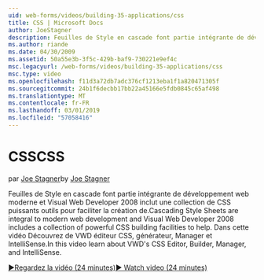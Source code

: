 ```yaml
---
uid: web-forms/videos/building-35-applications/css
title: CSS | Microsoft Docs
author: JoeStagner
description: Feuilles de Style en cascade font partie intégrante de développement web moderne et Visual Web Developer 2008 inclut une collection de CSS puissants outils pour faciliter la création de...
ms.author: riande
ms.date: 04/30/2009
ms.assetid: 50a55e3b-3f5c-429b-baf9-730221e9ef4c
msc.legacyurl: /web-forms/videos/building-35-applications/css
msc.type: video
ms.openlocfilehash: f11d3a72db7adc376cf1213eba1f1a820471305f
ms.sourcegitcommit: 24b1f6decbb17bb22a45166e5fdb0845c65af498
ms.translationtype: MT
ms.contentlocale: fr-FR
ms.lasthandoff: 03/01/2019
ms.locfileid: "57058416"
---
```

<a name="css"></a><span data-ttu-id="ccd55-103">CSS</span><span class="sxs-lookup"><span data-stu-id="ccd55-103">CSS</span></span>
====================
<span data-ttu-id="ccd55-104">par [Joe Stagner](https://github.com/JoeStagner)</span><span class="sxs-lookup"><span data-stu-id="ccd55-104">by [Joe Stagner](https://github.com/JoeStagner)</span></span>

<span data-ttu-id="ccd55-105">Feuilles de Style en cascade font partie intégrante de développement web moderne et Visual Web Developer 2008 inclut une collection de CSS puissants outils pour faciliter la création de.</span><span class="sxs-lookup"><span data-stu-id="ccd55-105">Cascading Style Sheets are integral to modern web development and Visual Web Developer 2008 includes a collection of powerful CSS building facilities to help.</span></span> <span data-ttu-id="ccd55-106">Dans cette vidéo Découvrez de VWD éditeur CSS, générateur, Manager et IntelliSense.</span><span class="sxs-lookup"><span data-stu-id="ccd55-106">In this video learn about VWD's CSS Editor, Builder, Manager, and IntelliSense.</span></span>

[<span data-ttu-id="ccd55-107">&#9654;Regardez la vidéo (24 minutes)</span><span class="sxs-lookup"><span data-stu-id="ccd55-107">&#9654; Watch video (24 minutes)</span></span>](https://channel9.msdn.com/Blogs/ASP-NET-Site-Videos/css)
